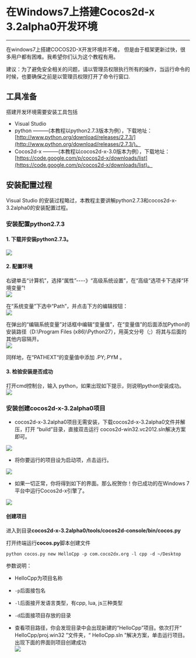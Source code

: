 # 在Windows7上搭建Cocos2d-x 3.2alpha0开发环境
---

在windows7上搭建COCOS2D-X开发环境并不难， 但是由于框架更新过快，很多用户都有困难。我希望你们认为这个教程有用。

建议：为了避免安全相关的问题，请以管理员权限执行所有的操作，当运行命令的时候，也要确保之前是以管理员权限打开了命令行窗口.


## 工具准备

搭建开发环境需要安装工具包括

- Visual Studio    
- python  ———(本教程以python2.7.3版本为例），下载地址：[http://www.python.org/download/releases/2.7.3/](http://www.python.org/download/releases/2.7.3/)。     
- Cocos2d-x ———(本教程以cocos2d-x-3.0版本为例），下载地址：[https://code.google.com/p/cocos2d-x/downloads/list](https://code.google.com/p/cocos2d-x/downloads/list)。
    
## 安装配置过程
Visual Studio 的安装过程略过，本教程主要讲解python2.7.3和cocos2d-x-3.2alpha0的安装配置过程。

### 安装配置python2.7.3
#### 1. 下载并安装python2.7.3。         
![](./res/python1.png)
#### 2. 配置环境

右键单击“计算机”，选择“属性”----》“高级系统设置”，在“高级”选项卡下选择“环境变量”!      
![](./res/python-env1.jpg)       

在“系统变量”下选中“Path”，并点击下方的编辑按钮：    
![](./res/python-env2.jpg)      

在弹出的“编辑系统变量”对话框中编辑“变量值”，在“变量值”的后面添加Python的安装路径（D:\Program Files (x86)\Python27），用英文分号（;）将其与后面的其他内容隔开。    
![](./res/python-env3.jpg)   

同样地，在“PATHEXT“的变量值中添加 .PY;.PYM 。

#### 3. 检验安装是否成功
打开cmd控制台，输入 python，如果出现如下提示，则说明python安装成功。
![](./res/python-env4.jpg)

### 安装创建cocos2d-x-3.2alpha0项目

- cocos2d-x-3.2alpha0项目无需安装，下载cocos2d-x-3.2alpha0文件并解压，打开 “build”目录，直接双击运行 cocos2d-win32.vc2012.sln解决方案即可。       
     
![](./res/cocos2dx1.jpg)    

- 将你要运行的项目设为启动项，点击运行。

![](./res/test.jpg)

- 如果一切正常，你将得到如下的界面。那么祝贺你！你已成功的在Windows 7平台中运行Cocos2d-x引擎了。

![](./res/testcpp.jpg)


#### 创建项目

进入到目录**cocos2d-x-3.2alpha0/tools/cocos2d-console/bin/cocos.py**

打开终端运行**cocos.py**脚本创建文件

```
python cocos.py new HelloCpp -p com.coco2dx.org -l cpp -d ~/Desktop
```

参数说明：

- HelloCpp为项目名称
- `-p`后面接包名
- `-l`后面接开发语言类型，有cpp, lua, js三种类型
- `-d`后面接项目存放的目录


- 查看项目路径，你会发现目录中会出现新建的“HelloCpp”项目。依次打开“ HelloCpp/proj.win32 ”文件夹，“ HelloCpp.sln ”解决方案，单击运行项目。出现下面的界面则项目创建成功        
![](./res/hello.jpg)









 
